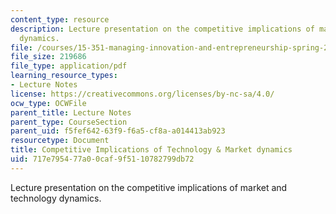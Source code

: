 ```yaml
---
content_type: resource
description: Lecture presentation on the competitive implications of market and technology
  dynamics.
file: /courses/15-351-managing-innovation-and-entrepreneurship-spring-2008/717e795477a00caf9f5110782799db72_03_lec.pdf
file_size: 219686
file_type: application/pdf
learning_resource_types:
- Lecture Notes
license: https://creativecommons.org/licenses/by-nc-sa/4.0/
ocw_type: OCWFile
parent_title: Lecture Notes
parent_type: CourseSection
parent_uid: f5fef642-63f9-f6a5-cf8a-a014413ab923
resourcetype: Document
title: Competitive Implications of Technology & Market dynamics
uid: 717e7954-77a0-0caf-9f51-10782799db72
---
```

Lecture presentation on the competitive implications of market and technology dynamics.